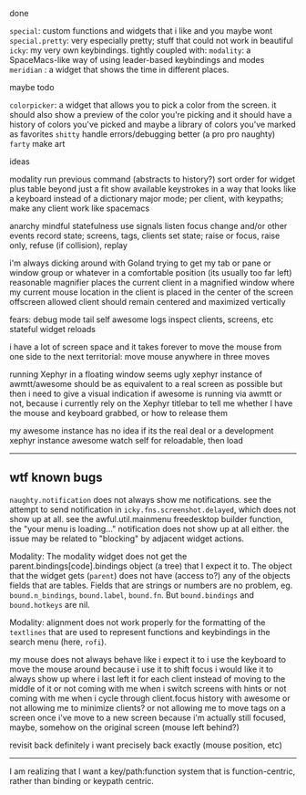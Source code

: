 
done

`special`: custom functions and widgets that i like and you maybe wont
`special.pretty`: very especially pretty; stuff that could not work in beautiful
`icky`: my very own keybindings. tightly coupled with:
`modality`: a SpaceMacs-like way of using leader-based keybindings and modes
`meridian` : a widget that shows the time in different places.

maybe todo

`colorpicker`: a widget that allows you to pick a color from the screen.
it should also show a preview of the color you're picking
and it should have a history of colors you've picked
and maybe a library of colors you've marked as favorites
`shitty` handle errors/debugging better (a pro pro naughty)
`farty` make art

ideas

modality
run previous command (abstracts to history?)
sort order for widget plus table beyond just a fit
show available keystrokes in a way that looks like a keyboard instead of a dictionary
major mode; per client, with keypaths; make any client work like spacemacs


anarchy
mindful statefulness
use signals
listen focus change and/or other events
record state; screens, tags, clients
set state; raise or focus, raise only, refuse (if collision), replay


i'm always dicking around with Goland trying to get my tab or pane or window group or whatever in a comfortable position (its usually too far left)
reasonable magnifier
places the current client in a magnified window
where my current mouse location in the client
is placed in the center of the screen
offscreen allowed
client should remain centered and maximized vertically


fears: debug mode
tail self awesome logs
inspect clients, screens, etc
stateful widget reloads


i have a lot of screen space and it takes forever to move the mouse from one side to the next
territorial: move mouse anywhere in three moves


running Xephyr in a floating window seems ugly
xephyr instance of awmtt/awesome should be as equivalent to a real screen as possible
but then i need to give a visual indication if awesome is running via awmtt or not,
because i currently rely on the Xephyr titlebar to tell me whether I have the mouse and keyboard grabbed, or how to release them


my awesome instance has no idea if its the real deal or a development xephyr instance
awesome watch self for reloadable, then load

---

## wtf known bugs

`naughty.notification` does not always show me notifications.
see the attempt to send notification in `icky.fns.screenshot.delayed`, which does not show up at all.
see the awful.util.mainmenu freedesktop builder function, the "your menu is loading..." notification does not show up at all either.
the issue may be related to "blocking" by adjacent widget actions.

Modality:
The modality widget does not get the parent.bindings[code].bindings object (a tree) that I expect it to.
The object that the widget gets (`parent`) does not have (access to?) any of the objects fields that are tables.
Fields that are strings or numbers are no problem, eg. `bound.n_bindings`, `bound.label`, `bound.fn`.
But `bound.bindings` and `bound.hotkeys` are nil.

Modality:
alignment does not work properly for the formatting of the `textlines` that are used to represent functions and keybindings
in the search menu (here, `rofi`).


my mouse does not always behave like i expect it to
i use the keyboard to move the mouse around because i use it to shift focus
i would like it to always show up where i last left it for each client
instead of moving to the middle of it
or not coming with me when i switch screens with hints
or not coming with me when i cycle through client.focus history with awesome
or not allowing me to minimize clients?
or not allowing me to move tags on a screen once i've move to a new screen
 because i'm actually still focused, maybe, somehow on the original screen (mouse left behind?)


revisit
back
definitely i want precisely back exactly (mouse position, etc)

---


I am realizing that I want a key/path:function system that is function-centric, rather than binding or keypath centric.
